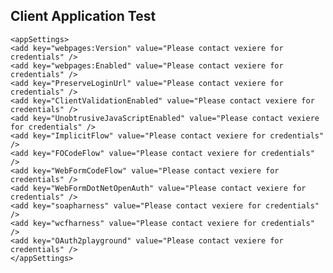 ## Client Application Test ##


  	<appSettings>
    <add key="webpages:Version" value="Please contact vexiere for credentials" />
    <add key="webpages:Enabled" value="Please contact vexiere for credentials" />
    <add key="PreserveLoginUrl" value="Please contact vexiere for credentials" />
    <add key="ClientValidationEnabled" value="Please contact vexiere for credentials" />
    <add key="UnobtrusiveJavaScriptEnabled" value="Please contact vexiere for credentials" />
    <add key="ImplicitFlow" value="Please contact vexiere for credentials" />
    <add key="FOCodeFlow" value="Please contact vexiere for credentials" />
    <add key="WebFormCodeFlow" value="Please contact vexiere for credentials" />
    <add key="WebFormDotNetOpenAuth" value="Please contact vexiere for credentials" />
    <add key="soapharness" value="Please contact vexiere for credentials" />
    <add key="wcfharness" value="Please contact vexiere for credentials" />
    <add key="OAuth2playground" value="Please contact vexiere for credentials" />
	</appSettings>
